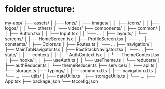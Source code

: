 # folder structure:

my-app/
├── assets/
│ ├── fonts/
│ ├── images/
│ │ ├── icons/
│ │ ├── logos/
│ │ └── others/
│ └── videos/
├── components/
│ ├── common/
│ │ ├── Button.tsx
│ │ ├── Input.tsx
│ │ └── ...
│ ├── layouts/
│ └── screens/
│ ├── HomeScreen.tsx
│ ├── ProfileScreen.tsx
│ └── ...
├── constants/
│ ├── Colors.ts
│ ├── Routes.ts
│ └── ...
├── navigation/
│ ├── MainTabNavigator.tsx
│ ├── RootStackNavigator.tsx
│ └── ...
├── state/
│ ├── context/
│ │ ├── AuthContext.tsx
│ │ └── ThemeContext.tsx
│ ├── hooks/
│ │ ├── useAuth.ts
│ │ └── useTheme.ts
│ └── reducers/
│ ├── authReducer.ts
│ └── themeReducer.ts
├── services/
│ ├── api.ts
│ └── storage.ts
├── typings/
│ ├── common.d.ts
│ ├── navigation.d.ts
│ └── ...
├── utils/
│ ├── dateUtils.ts
│ ├── storageUtils.ts
│ └── ...
├── App.tsx
├── package.json
└── tsconfig.json
